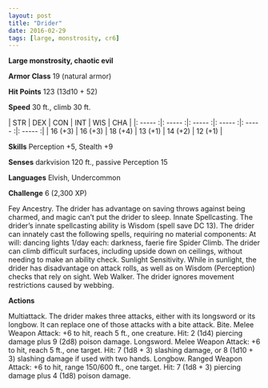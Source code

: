```yaml
---
layout: post
title: "Drider"
date: 2016-02-29
tags: [large, monstrosity, cr6]
---
```


**Large monstrosity, chaotic evil**

**Armor Class** 19 (natural armor)

**Hit Points** 123 (13d10 + 52)

**Speed** 30 ft., climb 30 ft.

|   STR   |   DEX   |   CON   |   INT   |   WIS   |   CHA   |
|: ----- :|: ----- :|: ----- :|: ----- :|: ----- :|: ----- :|
| 16 (+3) | 16 (+3) | 18 (+4) | 13 (+1) | 14 (+2) | 12 (+1) |

**Skills** Perception +5, Stealth +9 

**Senses** darkvision 120 ft., passive Perception 15 

**Languages** Elvish, Undercommon 

**Challenge** 6 (2,300 XP)

 Fey Ancestry. The drider has advantage on saving throws against being charmed, and magic can’t put the drider to sleep. Innate Spellcasting. The drider’s innate spellcasting ability is Wisdom (spell save DC 13). The drider can innately cast the following spells, requiring no material components: At will: dancing lights 1/day each: darkness, faerie fire Spider Climb. The drider can climb difficult surfaces, including upside down on ceilings, without needing to make an ability check. Sunlight Sensitivity. While in sunlight, the drider has disadvantage on attack rolls, as well as on Wisdom (Perception) checks that rely on sight. Web Walker. The drider ignores movement restrictions caused by webbing. 

**Actions** 

Multiattack. The drider makes three attacks, either with its longsword or its longbow. It can replace one of those attacks with a bite attack. Bite. Melee Weapon Attack: +6 to hit, reach 5 ft., one creature. Hit: 2 (1d4) piercing damage plus 9 (2d8) poison damage. Longsword. Melee Weapon Attack: +6 to hit, reach 5 ft., one target. Hit: 7 (1d8 + 3) slashing damage, or 8 (1d10 + 3) slashing damage if used with two hands. Longbow. Ranged Weapon Attack: +6 to hit, range 150/600 ft., one target. Hit: 7 (1d8 + 3) piercing damage plus 4 (1d8) poison damage.